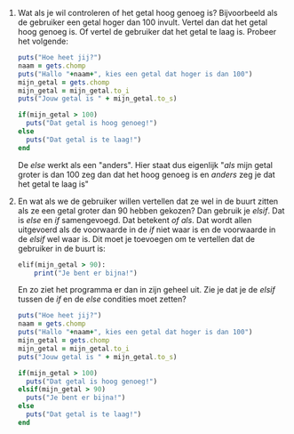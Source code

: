 1. Wat als je wil controleren of het getal hoog genoeg is? Bijvoorbeeld als de gebruiker een getal hoger dan 100 invult.
Vertel dan dat het getal hoog genoeg is. Of vertel de gebruiker dat het getal te laag is. Probeer het volgende:
    ```ruby
    puts("Hoe heet jij?")
    naam = gets.chomp
    puts("Hallo "+naam+", kies een getal dat hoger is dan 100")
    mijn_getal = gets.chomp
    mijn_getal = mijn_getal.to_i
    puts("Jouw getal is " + mijn_getal.to_s)

    if(mijn_getal > 100)
      puts("Dat getal is hoog genoeg!")
    else
      puts("Dat getal is te laag!")
    end
    ```
    De *else* werkt als een "anders".
    Hier staat dus eigenlijk "*als* mijn getal groter is dan 100 zeg dan dat het hoog genoeg is en *anders* zeg je dat het getal te laag is"
2. En wat als we de gebruiker willen vertellen dat ze wel in de buurt zitten als ze een getal groter dan 90 hebben gekozen?
    Dan gebruik je *elsif*. Dat is *else* en *if* samengevoegd. Dat betekent *of als*.
    Dat wordt allen uitgevoerd als de voorwaarde in de *if* niet waar is en de voorwaarde in de *elsif* wel waar is.
    Dit moet je toevoegen om te vertellen dat de gebruiker in de buurt is:

    ```ruby
    elif(mijn_getal > 90):
        print("Je bent er bijna!")
    ```

    En zo ziet het programma er dan in zijn geheel uit.
    Zie je dat je de *elsif* tussen de *if* en de *else* condities moet zetten?
    ```ruby
    puts("Hoe heet jij?")
    naam = gets.chomp
    puts("Hallo "+naam+", kies een getal dat hoger is dan 100")
    mijn_getal = gets.chomp
    mijn_getal = mijn_getal.to_i
    puts("Jouw getal is " + mijn_getal.to_s)

    if(mijn_getal > 100)
      puts("Dat getal is hoog genoeg!")
    elsif(mijn_getal > 90)
      puts("Je bent er bijna!")
    else
      puts("Dat getal is te laag!")
    end
    ```
